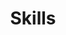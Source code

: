 ---
widget: features

# This file represents a page section.
headless: true

# Order that this section appears on the page.
weight: 67

title: Skills
subtitle:

# Showcase personal skills or business features.
feature:
  - description: I used R most days in my previous role. Tasks like merging, filtering and analyzing data were part of all the projects I worked on. I also wrote scripts to replicate most of these tasks and be able to save time when I was working on recurring projects. I also know how to build basic dashboards using Shiny. 
    icon: r-project
    icon_pack: fab
    name: R
  - description: I produced analysis and visualizations to prepare data for our web tools and for analysis, to answer research questions, and to turn our results into stories that communicate our findings to other audiences.
    icon: chart-line
    icon_pack: fas
    name: Data Analysis and Visualization
  - description: I was a spokesman for the projects I led and regularly gave interviews, participated in forums and represented them at conferences with stakeholders such as our users, donors or public officials. 
    icon: person-chalkboard
    icon_pack: fas
    name: Public Speaking and Presentations
  - description: I've published several research reports, policy analysis briefs, opinion articles, grant proposals and essays. I also routinely drafted and collaborated in writing press releases, social media materials and presentations.
    icon: file-word
    icon_pack: fas
    name: Writing
  - description: I was responsible for several analysis projects and some web tools that were part of our applied interventions. I was in charge of planning their goals and stages, tracking its processes and outcomes, and making sure the projects moved along timely and appropriately. 
    icon: list-check
    icon_pack: fas
    name: Project Management
  - description: I have basic SQL skills. The projects that I worked on and were centered on web tools occasionally required me to query data and filter it, before working with it in some other software like R or Excel. I also had to be familiar with parts of the data models, as I often prepared data for other collaborators to insert or update. 
    icon: code
    icon_pack: fas
    name: SQL
# Uncomment to use emoji icons.
#- icon: ":smile:"
#  icon_pack: "emoji"
#  name: "Emojiness"
#  description: "100%"

# Uncomment to use custom SVG icons.
# Place your custom SVG icon in `assets/media/icons/`.
# Reference the SVG icon name (without `.svg` extension) in the `icon` field.
# For example, reference `assets/media/icons/xyz.svg` as `icon: 'xyz'`
#- icon: "your-custom-icon-name"
#  icon_pack: "custom"
#  name: "Surfing"
#  description: "90%"
---